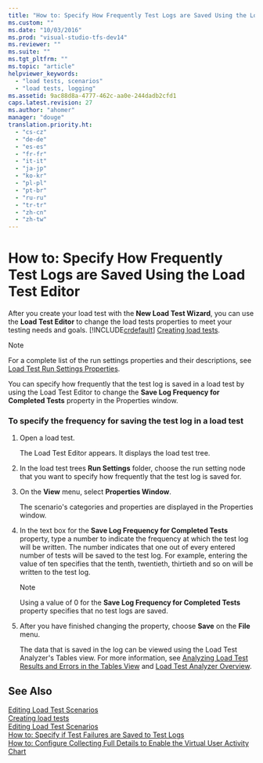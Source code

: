 ```yaml
---
title: "How to: Specify How Frequently Test Logs are Saved Using the Load Test Editor"
ms.custom: ""
ms.date: "10/03/2016"
ms.prod: "visual-studio-tfs-dev14"
ms.reviewer: ""
ms.suite: ""
ms.tgt_pltfrm: ""
ms.topic: "article"
helpviewer_keywords: 
  - "load tests, scenarios"
  - "load tests, logging"
ms.assetid: 9ac88d8a-4777-462c-aa0e-244dadb2cfd1
caps.latest.revision: 27
ms.author: "ahomer"
manager: "douge"
translation.priority.ht: 
  - "cs-cz"
  - "de-de"
  - "es-es"
  - "fr-fr"
  - "it-it"
  - "ja-jp"
  - "ko-kr"
  - "pl-pl"
  - "pt-br"
  - "ru-ru"
  - "tr-tr"
  - "zh-cn"
  - "zh-tw"
---
```

# How to: Specify How Frequently Test Logs are Saved Using the Load Test Editor
After you create your load test with the **New Load Test Wizard**, you can use the **Load Test Editor** to change the load tests properties to meet your testing needs and goals. [!INCLUDE[crdefault](../codequality/includes/crdefault_md.md)] [Creating load tests](../test_notintoc/creating-load-tests.md).  
  
> [!NOTE]
>  For a complete list of the run settings properties and their descriptions, see [Load Test Run Settings Properties](../test/load-test-run-settings-properties.md).  
  
 You can specify how frequently that the test log is saved in a load test by using the Load Test Editor to change the **Save Log Frequency for Completed Tests** property in the Properties window.  
  
### To specify the frequency for saving the test log in a load test  
  
1.  Open a load test.  
  
     The Load Test Editor appears. It displays the load test tree.  
  
2.  In the load test trees **Run Settings** folder, choose the run setting node that you want to specify how frequently that the test log is saved for.  
  
3.  On the **View** menu, select **Properties Window**.  
  
     The scenario's categories and properties are displayed in the Properties window.  
  
4.  In the text box for the **Save Log Frequency for Completed Tests** property, type a number to indicate the frequency at which the test log will be written. The number indicates that one out of every entered number of tests will be saved to the test log. For example, entering the value of ten specifies that the tenth, twentieth, thirtieth and so on will be written to the test log.  
  
    > [!NOTE]
    >  Using a value of 0 for the **Save Log Frequency for Completed Tests** property specifies that no test logs are saved.  
  
5.  After you have finished changing the property, choose **Save** on the **File** menu.  
  
     The data that is saved in the log can be viewed using the Load Test Analyzer's Tables view. For more information, see [Analyzing Load Test Results and Errors in the Tables View](../test/0a84bda3-6051-45eb-9c7f-d57419e1f97d.md) and [Load Test Analyzer Overview](../test/load-test-analyzer-overview.md).  
  
## See Also  
 [Editing Load Test Scenarios](../test/editing-load-test-scenarios-using-the-load-test-editor.md)   
 [Creating load tests](../test_notintoc/creating-load-tests.md)   
 [Editing Load Test Scenarios](../test/editing-load-test-scenarios-using-the-load-test-editor.md)   
 [How to: Specify if Test Failures are Saved to Test Logs](../test/08a7fe98-a7f7-4b8d-94a3-ec82b65a2aaf.md)   
 [How to: Configure Collecting Full Details to Enable the Virtual User Activity Chart](../test/cb22e43b-af4d-4e09-9389-3c3fa00786f7.md)